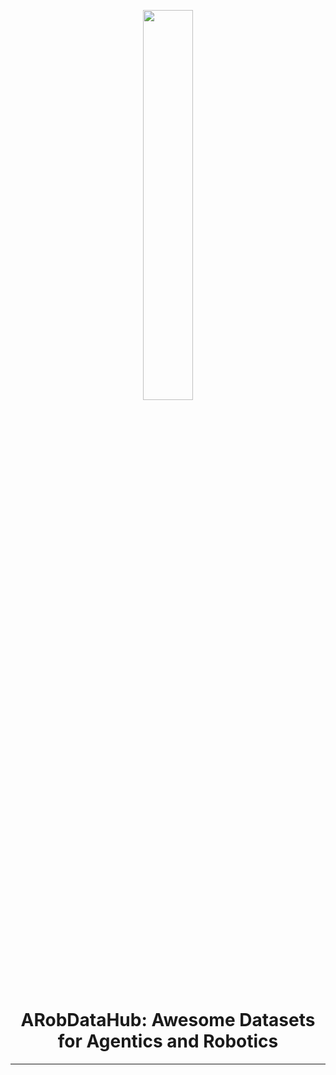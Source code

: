 <p align="center" width="60%">
<img src="logo.png"  width="40%" height="40%">
</p>
  
# <div align="center"> ARobDataHub: Awesome Datasets for Agentics and Robotics </div>
----------------------------------
